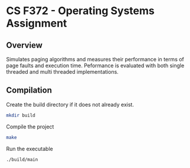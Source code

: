 # CS F372 - Operating Systems Assignment
## Overview
Simulates paging algorithms and measures their performance in terms of page faults and execution time.
Peformance is evaluated with both single threaded and multi threaded implementations.

## Compilation
Create the build directory if it does not already exist.
```sh
mkdir build
```
Compile the project
```sh
make
```
Run the executable
```sh
./build/main
```
